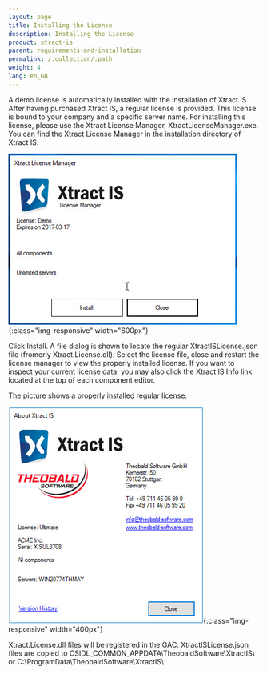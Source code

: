 ```yaml
---
layout: page
title: Installing the License
description: Installing the License
product: xtract-is
parent: requirements-and-installation
permalink: /:collection/:path
weight: 4
lang: en_GB
---
```


A demo license is automatically installed with the installation of Xtract IS. After having purchased Xtract IS, a regular license is provided. This license is bound to your company and a specific server name. For installing this license, please use the Xtract License Manager, XtractLicenseManager.exe. You can find the Xtract License Manager in the installation directory of Xtract IS.

![XIS_License_Manager](/img/content/XIS_License_Manager.jpg){:class="img-responsive" width="600px"}


Click Install. A file dialog is shown to locate the regular XtractISLicense.json file (fromerly Xtract.License.dll). Select the license file, close and restart the license manager to view the properly installed license. If you want to inspect your current license data, you may also click the Xtract IS Info link located at the top of each component editor.

The picture shows a properly installed regular license.

![XIS_License_Info](/img/content/XIS_License_Info.jpg){:class="img-responsive" width="400px"}


Xtract.License.dll files will be registered in the GAC. 
XtractISLicense.json files are copied to CSIDL_COMMON_APPDATA\TheobaldSoftware\XtractIS\ or C:\ProgramData\TheobaldSoftware\XtractIS\